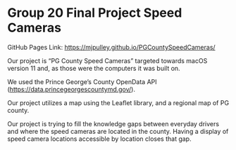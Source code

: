 # Group 20 Final Project Speed Cameras
GitHub Pages Link: https://mjpulley.github.io/PGCountySpeedCameras/

Our project is “PG County Speed Cameras” targeted towards macOS version 11 and, as those were the computers it was built on. 

We used the Prince George’s County OpenData API (https://data.princegeorgescountymd.gov/). 

Our project utilizes a map using the Leaflet library, and a regional map of PG county. 

Our project is trying to fill the knowledge gaps between everyday drivers and where the speed cameras are located in the county. Having a display of speed camera locations accessible by location closes that gap. 